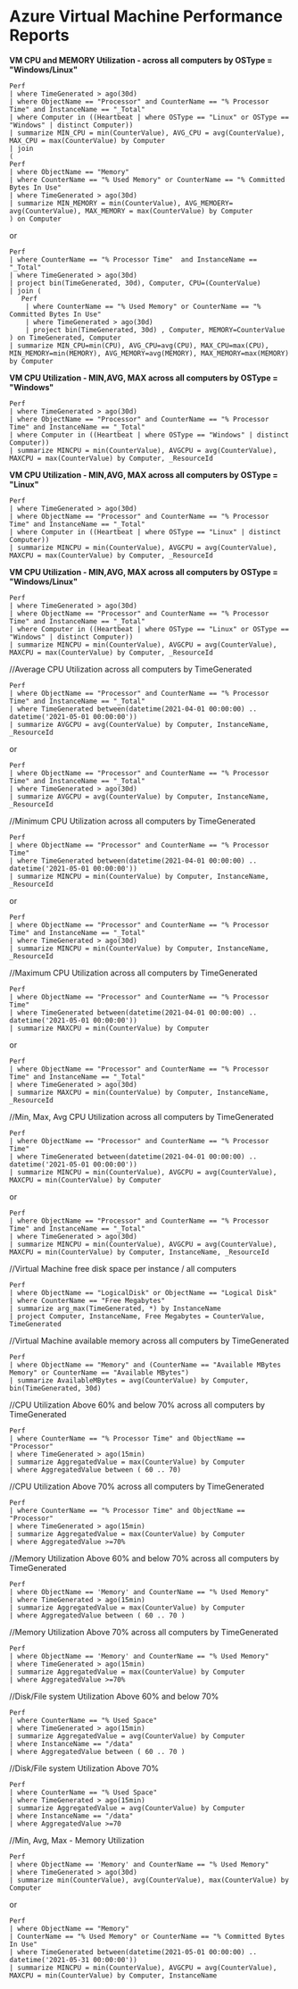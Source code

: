 <h1>Azure Virtual Machine Performance Reports</h1>

<b>VM CPU and MEMORY Utilization - across all computers by OSType = "Windows/Linux"</b>
    
    Perf
    | where TimeGenerated > ago(30d)
    | where ObjectName == "Processor" and CounterName == "% Processor Time" and InstanceName == "_Total"
    | where Computer in ((Heartbeat | where OSType == "Linux" or OSType == "Windows" | distinct Computer))
    | summarize MIN_CPU = min(CounterValue), AVG_CPU = avg(CounterValue), MAX_CPU = max(CounterValue) by Computer
    | join 
    ( 
    Perf 
    | where ObjectName == "Memory"
    | where CounterName == "% Used Memory" or CounterName == "% Committed Bytes In Use"
    | where TimeGenerated > ago(30d)
    | summarize MIN_MEMORY = min(CounterValue), AVG_MEMOERY= avg(CounterValue), MAX_MEMORY = max(CounterValue) by Computer
    ) on Computer
    
   or
   
    Perf
    | where CounterName == "% Processor Time"  and InstanceName == "_Total"
    | where TimeGenerated > ago(30d)
    | project bin(TimeGenerated, 30d), Computer, CPU=(CounterValue) 
    | join (
       Perf
        | where CounterName == "% Used Memory" or CounterName == "% Committed Bytes In Use" 
        | where TimeGenerated > ago(30d)
        | project bin(TimeGenerated, 30d) , Computer, MEMORY=CounterValue 
    ) on TimeGenerated, Computer
    | summarize MIN_CPU=min(CPU), AVG_CPU=avg(CPU), MAX_CPU=max(CPU), MIN_MEMORY=min(MEMORY), AVG_MEMORY=avg(MEMORY), MAX_MEMORY=max(MEMORY) by Computer
    

<b>VM CPU Utilization - MIN,AVG, MAX across all computers by OSType = "Windows"</b>

    Perf
    | where TimeGenerated > ago(30d)
    | where ObjectName == "Processor" and CounterName == "% Processor Time" and InstanceName == "_Total"
    | where Computer in ((Heartbeat | where OSType == "Windows" | distinct Computer))
    | summarize MINCPU = min(CounterValue), AVGCPU = avg(CounterValue), MAXCPU = max(CounterValue) by Computer, _ResourceId


<b>VM CPU Utilization - MIN,AVG, MAX across all computers by OSType = "Linux"</b>    

    Perf
    | where TimeGenerated > ago(30d)
    | where ObjectName == "Processor" and CounterName == "% Processor Time" and InstanceName == "_Total"
    | where Computer in ((Heartbeat | where OSType == "Linux" | distinct Computer))
    | summarize MINCPU = min(CounterValue), AVGCPU = avg(CounterValue), MAXCPU = max(CounterValue) by Computer, _ResourceId
    
    
<b>VM CPU Utilization - MIN,AVG, MAX across all computers by OSType = "Windows/Linux"</b> 

    Perf
    | where TimeGenerated > ago(30d)
    | where ObjectName == "Processor" and CounterName == "% Processor Time" and InstanceName == "_Total"
    | where Computer in ((Heartbeat | where OSType == "Linux" or OSType == "Windows" | distinct Computer))
    | summarize MINCPU = min(CounterValue), AVGCPU = avg(CounterValue), MAXCPU = max(CounterValue) by Computer, _ResourceId


//Average CPU Utilization across all computers by TimeGenerated

    Perf 
    | where ObjectName == "Processor" and CounterName == "% Processor Time" and InstanceName == "_Total"
    | where TimeGenerated between(datetime(2021-04-01 00:00:00) .. datetime('2021-05-01 00:00:00'))
    | summarize AVGCPU = avg(CounterValue) by Computer, InstanceName, _ResourceId
    
   or
   
    Perf 
    | where ObjectName == "Processor" and CounterName == "% Processor Time" and InstanceName == "_Total"
    | where TimeGenerated > ago(30d) 
    | summarize AVGCPU = avg(CounterValue) by Computer, InstanceName, _ResourceId


//Minimum CPU Utilization across all computers by TimeGenerated

    Perf 
    | where ObjectName == "Processor" and CounterName == "% Processor Time" 
    | where TimeGenerated between(datetime(2021-04-01 00:00:00) .. datetime('2021-05-01 00:00:00'))
    | summarize MINCPU = min(CounterValue) by Computer, InstanceName, _ResourceId
    
   or 
    
    Perf 
    | where ObjectName == "Processor" and CounterName == "% Processor Time" and InstanceName == "_Total"
    | where TimeGenerated > ago(30d) 
    | summarize MINCPU = min(CounterValue) by Computer, InstanceName, _ResourceId
    

//Maximum CPU Utilization across all computers by TimeGenerated

    Perf 
    | where ObjectName == "Processor" and CounterName == "% Processor Time" 
    | where TimeGenerated between(datetime(2021-04-01 00:00:00) .. datetime('2021-05-01 00:00:00'))
    | summarize MAXCPU = min(CounterValue) by Computer
   
   or 
    
    Perf 
    | where ObjectName == "Processor" and CounterName == "% Processor Time" and InstanceName == "_Total"
    | where TimeGenerated > ago(30d) 
    | summarize MAXCPU = min(CounterValue) by Computer, InstanceName, _ResourceId
    

//Min, Max, Avg CPU Utilization across all computers by TimeGenerated

    Perf 
    | where ObjectName == "Processor" and CounterName == "% Processor Time" 
    | where TimeGenerated between(datetime(2021-04-01 00:00:00) .. datetime('2021-05-01 00:00:00'))
    | summarize MINCPU = min(CounterValue), AVGCPU = avg(CounterValue), MAXCPU = min(CounterValue) by Computer
    
   or
   
    Perf 
    | where ObjectName == "Processor" and CounterName == "% Processor Time" and InstanceName == "_Total"
    | where TimeGenerated > ago(30d) 
    | summarize MINCPU = min(CounterValue), AVGCPU = avg(CounterValue), MAXCPU = min(CounterValue) by Computer, InstanceName, _ResourceId


//Virtual Machine free disk space per instance / all computers

    Perf 
    | where ObjectName == "LogicalDisk" or ObjectName == "Logical Disk"
    | where CounterName == "Free Megabytes"
    | summarize arg_max(TimeGenerated, *) by InstanceName 
    | project Computer, InstanceName, Free Megabytes = CounterValue, TimeGenerated


//Virtual Machine available memory across all computers by TimeGenerated

    Perf
    | where ObjectName == "Memory" and (CounterName == "Available MBytes Memory" or CounterName == "Available MBytes") 
    | summarize AvailableMBytes = avg(CounterValue) by Computer, bin(TimeGenerated, 30d)


//CPU Utilization Above 60% and below 70% across all computers by TimeGenerated

    Perf
    | where CounterName == "% Processor Time" and ObjectName == "Processor"
    | where TimeGenerated > ago(15min)
    | summarize AggregatedValue = max(CounterValue) by Computer
    | where AggregatedValue between ( 60 .. 70)


//CPU Utilization Above 70% across all computers by TimeGenerated

    Perf
    | where CounterName == "% Processor Time" and ObjectName == "Processor"
    | where TimeGenerated > ago(15min)
    | summarize AggregatedValue = max(CounterValue) by Computer
    | where AggregatedValue >=70%


//Memory Utilization Above 60% and below 70% across all computers by TimeGenerated

    Perf
    | where ObjectName == 'Memory' and CounterName == "% Used Memory"
    | where TimeGenerated > ago(15min)
    | summarize AggregatedValue = max(CounterValue) by Computer
    | where AggregatedValue between ( 60 .. 70 )


//Memory Utilization Above 70% across all computers by TimeGenerated

    Perf
    | where ObjectName == 'Memory' and CounterName == "% Used Memory"
    | where TimeGenerated > ago(15min)
    | summarize AggregatedValue = max(CounterValue) by Computer
    | where AggregatedValue >=70%


//Disk/File system Utilization Above 60% and below 70%

    Perf
    | where CounterName == "% Used Space"
    | where TimeGenerated > ago(15min)
    | summarize AggregatedValue = avg(CounterValue) by Computer
    | where InstanceName == "/data"
    | where AggregatedValue between ( 60 .. 70 )


//Disk/File system Utilization Above 70% 

    Perf
    | where CounterName == "% Used Space"
    | where TimeGenerated > ago(15min)
    | summarize AggregatedValue = avg(CounterValue) by Computer
    | where InstanceName == "/data"
    | where AggregatedValue >=70


//Min, Avg, Max - Memory Utilization 

    Perf
    | where ObjectName == 'Memory' and CounterName == "% Used Memory"
    | where TimeGenerated > ago(30d)
    | summarize min(CounterValue), avg(CounterValue), max(CounterValue) by Computer

   or 

    Perf 
    | where ObjectName == "Memory"
    | CounterName == "% Used Memory" or CounterName == "% Committed Bytes In Use"
    | where TimeGenerated between(datetime(2021-05-01 00:00:00) .. datetime('2021-05-31 00:00:00'))
    | summarize MINCPU = min(CounterValue), AVGCPU = avg(CounterValue), MAXCPU = min(CounterValue) by Computer, InstanceName
    
